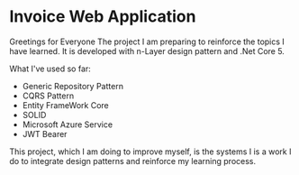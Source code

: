# Invoice Web Application

Greetings for Everyone
The project I am preparing to reinforce the topics I have learned.
It is developed with n-Layer design pattern and .Net Core 5.

What I've used so far:

- Generic Repository Pattern
- CQRS Pattern
- Entity FrameWork Core
- SOLID
- Microsoft Azure Service
- JWT Bearer

This project, which I am doing to improve myself, is the systems I is a work I do to integrate design patterns and reinforce my learning process.
